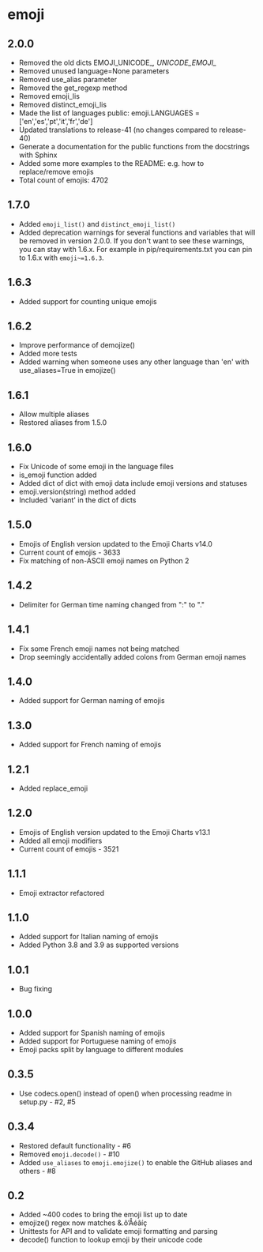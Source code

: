 emoji
=====

2.0.0
-----
* Removed the old dicts EMOJI_UNICODE_*, UNICODE_EMOJI_*
* Removed unused language=None parameters
* Removed use_alias parameter
* Removed the get_regexp method
* Removed emoji_lis
* Removed distinct_emoji_lis
* Made the list of languages public: emoji.LANGUAGES = ['en','es','pt','it','fr','de']
* Updated translations to release-41 (no changes compared to release-40)
* Generate a documentation for the public functions from the docstrings with Sphinx
* Added some more examples to the README: e.g. how to replace/remove emojis
* Total count of emojis:  4702

1.7.0
-----
* Added `emoji_list()` and `distinct_emoji_list()`
* Added deprecation warnings for several functions and variables that will be removed in version 2.0.0.
  If you don't want to see these warnings, you can stay with 1.6.x. For example in pip/requirements.txt you can pin to 1.6.x with `emoji~=1.6.3`.

1.6.3
-----
* Added support for counting unique emojis

1.6.2
-----
* Improve performance of demojize()
* Added more tests
* Added warning when someone uses any other language than 'en' with use_aliases=True in emojize()

1.6.1
-----
* Allow multiple aliases
* Restored aliases from 1.5.0

1.6.0
-----
* Fix Unicode of some emoji in the language files
* is_emoji function added
* Added dict of dict with emoji data include emoji versions and statuses
* emoji.version(string) method added
* Included 'variant' in the dict of dicts

1.5.0
-----
* Emojis of English version updated to the Emoji Charts v14.0
* Current count of emojis - 3633
* Fix matching of non-ASCII emoji names on Python 2

1.4.2
-----
* Delimiter for German time naming changed from ":" to "."

1.4.1
-----
* Fix some French emoji names not being matched
* Drop seemingly accidentally added colons from German emoji names

1.4.0
-----
* Added support for German naming of emojis

1.3.0
-----
* Added support for French naming of emojis

1.2.1
-----
* Added replace_emoji

1.2.0
-----
* Emojis of English version updated to the Emoji Charts v13.1
* Added all emoji modifiers
* Current count of emojis - 3521

1.1.1
-----
* Emoji extractor refactored 

1.1.0
-----
* Added support for Italian naming of emojis
* Added Python 3.8 and 3.9 as supported versions

1.0.1
-----
* Bug fixing

1.0.0
-----
* Added support for Spanish naming of emojis
* Added support for Portuguese naming of emojis
* Emoji packs split by language to different modules

0.3.5
-----
* Use codecs.open() instead of open() when processing readme in setup.py - #2, #5

0.3.4
-----
* Restored default functionality - #6
* Removed `emoji.decode()` - #10
* Added `use_aliases` to `emoji.emojize()` to enable the GitHub aliases and others - #8

0.2
---
* Added ~400 codes to bring the emoji list up to date
* emojize() regex now matches &.ô’Åéãíç
* Unittests for API and to validate emoji formatting and parsing
* decode() function to lookup emoji by their unicode code
